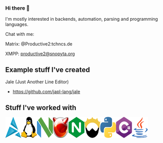 ### Hi there 👋

I'm mostly interested in backends, automation, parsing and programming languages.

Chat with me:

Matrix: @Productive2:tchncs.de

XMPP: productive2@snopyta.org

## Example stuff I've created

Jale (Just Another Line Editor)

+ https://github.com/japl-lang/jale

## Stuff I've worked with

<div style="display:flex">
<img src="artix.png" width="50px">
<img src="linux.png" width="50px">
<img src="neovim.png" width="50px">
<img src="freebsd.png" width="50px">
<img src="nginx.png" width="50px">
<img src="nim.png" width="50px">
<img src="python.png" width="50px">
<img src="cs.png" width="50px">
<img src="java.png" width="50px">
</div>
<!--
**Productive2/Productive2** is a ✨ _special_ ✨ repository because its `README.md` (this file) appears on your GitHub profile.

Here are some ideas to get you started:

- 🔭 I’m currently working on ...
- 🌱 I’m currently learning ...
- 👯 I’m looking to collaborate on ...
- 🤔 I’m looking for help with ...
- 💬 Ask me about ...
- 📫 How to reach me: ...
- 😄 Pronouns: ...
- ⚡ Fun fact: ...
-->
